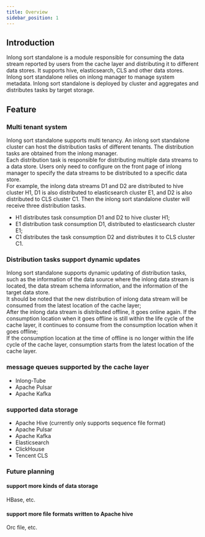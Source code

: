 ```yaml
---
title: Overview
sidebar_position: 1
---
```


## Introduction
Inlong sort standalone is a module responsible for consuming the data stream reported by users from the cache layer and distributing it to different data stores. It supports hive, elasticsearch, CLS and other data stores.  
Inlong sort standalone relies on inlong manager to manage system metadata. Inlong sort standalone is deployed by cluster and aggregates and distributes tasks by target storage.

## Feature
### Multi tenant system
Inlong sort standalone supports multi tenancy. An inlong sort standalone cluster can host the distribution tasks of different tenants. The distribution tasks are obtained from the inlong manager.  
Each distribution task is responsible for distributing multiple data streams to a data store. Users only need to configure on the front page of inlong manager to specify the data streams to be distributed to a specific data store.  
For example, the inlong data streams D1 and D2 are distributed to hive cluster H1, D1 is also distributed to elasticsearch cluster E1, and D2 is also distributed to CLS cluster C1. Then the inlong sort standalone cluster will receive three distribution tasks.
- H1 distributes task consumption D1 and D2 to hive cluster H1;
- E1 distribution task consumption D1, distributed to elasticsearch cluster E1;
- C1 distributes the task consumption D2 and distributes it to CLS cluster C1.

### Distribution tasks support dynamic updates
Inlong sort standalone supports dynamic updating of distribution tasks, such as the information of the data source where the inlong data stream is located, the data stream schema information, and the information of the target data store.  
It should be noted that the new distribution of inlong data stream will be consumed from the latest location of the cache layer;  
After the inlong data stream is distributed offline, it goes online again. If the consumption location when it goes offline is still within the life cycle of the cache layer, it continues to consume from the consumption location when it goes offline;  
If the consumption location at the time of offline is no longer within the life cycle of the cache layer, consumption starts from the latest location of the cache layer.

### message queues supported by the cache layer
- Inlong-Tube
- Apache Pulsar
- Apache Kafka

### supported data storage
- Apache Hive (currently only supports sequence file format)
- Apache Pulsar
- Apache Kafka
- Elasticsearch
- ClickHouse
- Tencent CLS

### Future planning
#### support more kinds of data storage
HBase, etc.

#### support more file formats written to Apache hive
Orc file, etc.
